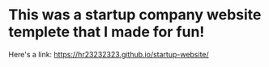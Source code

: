 # This was a startup company website templete that I made for fun!

Here's a link: https://hr23232323.github.io/startup-website/
